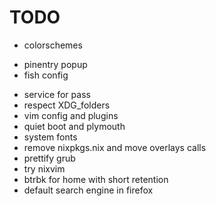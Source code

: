 # TODO
- colorschemes
+ pinentry popup
+ fish config
- service for pass
- respect XDG_folders
- vim config and plugins
- quiet boot and plymouth
- system fonts
- remove nixpkgs.nix and move overlays calls
- prettify grub
- try nixvim
- btrbk for home with short retention
- default search engine in firefox
